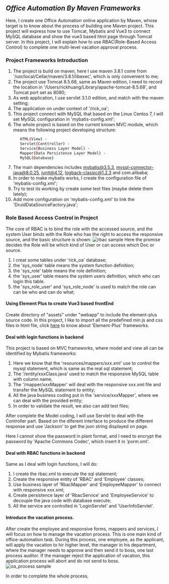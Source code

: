 
## _Office Automation By Maven Frameworks_

Here, I create one Office Automation online application by Maven, whose target is to know about the process of building one Maven project. This project will express how to use Tomcat, Mybatis and Vue3 to connect MySQL database and show the vue3 based html page through Tomcat server. In this project, I will explain how to use RBAC(Role-Based Access Control) to complete one multi-level vacation approval process.

### Project Frameworks Introduction

1. The project is build on maven, here I use maven 3.8.1 come from '/usr/local/Cellar/maven/3.8.1/libexec', which is only convenient to me;
2. The project use Tomcat 8.5.68, same as Maven edition, I need to record the location in '/Users/rickhuang/Library/apache-tomcat-8.5.68', and Tomcat port set as 8080;
3. As web application, I use servlet 3.1.0 edition, and match with the maven setting;
4. The application on under context of '/rick_oa';
5. This project connect with MySQL that based on the Linux Centos 7, I will set MySQL configuration in 'mybatis-config.xml';
6. The whole project is based on the current known MVC module, which means the following project developing structure:
   ```sh
      HTML(View) - 
      Servlet(Conttroller) -
      Service(Business Layer Model) - 
      Mapper(Data Persistence Layer Model) - 
      MySQL(Database)
7. The main dependencies includes mybatis@3.5.3, mysql-connector-java@8.0.25, junit@4.12, logback-classic@1.2.3 and com.alibaba;
8. In order to make mybatis works, I create the configuration file of 'mybatis-config.xml';
9. Try to test its working by create some test files (maybe delete them lately);
10. Add more configuration on 'mybatis-config.xml' to link the 'DruidDataSourceFactory.java';


### Role Based Access Control in Project

The core of RBAC is to bind the role with the accessed source, and the system User binds with the Role who has the right to access the responsive source, and the basic structure is shown:
<img src="./src/mdsource/rbac.png" alt="rbac sample">
Here the promise decides the Role will be which kind of User or can access which Doc or source.

1. I creat some tables under 'rick_oa' database;
2. the 'sys_node' table means the system function definition;
3. the 'sys_role' table means the role definition;
4. the 'sys_user' table means the system users definition, which who can login this table.
5. the 'sys_role_user' and 'sys_role_node' is used to match the role can can be who and can do what;

#### Using Element Plus to create Vue3 based frontEnd

Create directory of "assets" under "webapp" to include the element-plus source code. In this project, I like to import all the predefined min js and css files in html file, click [here](https://element-plus.org/#/en-US) to know about 'Element-Plus' frameworks.

#### Deal with login functions in backend

This project is based on MVC frameworks, where model and view all can be identified by Mybatis frameworks: 
 
1. Here we know that the 'resources/mappers/xxx.xml' use to control the mysql statement, which is same as the real sql statement;
2. The '/entity/xxxClass.java' used to match the responsive MySQL table with column name, 
3. The '/mapper/xxxMapper' will deal with the responsive xxx.xml file and transfer the MySQL statement to entity;
4. All the java business coding put in the 'service/xxxMapper', where we can deal with the provided entity;
5. In order to validate the result, we also can add test files;

After complete the Model coding, I will use Servlet to deal with the Controller part. Based on the diferent interface to produce the different response and use 'Jackson' to get the json string displayed on page.

Here I cannot show the password in plant format, and I need to encrypt the password by 'Apache Commons Codec', which insert it in 'porm.xml'.

#### Deal with RBAC functions in backend

Same as I deal with login functions, I will do: 
1. I create the rbac.xml to execute the sql statement;
2. Create the responsive entity of 'RBAC' and 'Employee' classes;
3. Use business layer of 'RbacMapper' and 'EmployeeMapper' to connect with responsive xxx.xml;
4. Create persistence layer of 'RbacService' and 'EmployeeService' to decouple the java code with database execute;
5. All the service are controlled in 'LoginServlet' and 'UserInfoServlet'.

#### Introduce the vacation process.

After create the employee and responsive forms, mappers and services, I will focus on how to manage the vacation process. This is one main kind of office-automation task. During this process, one employee, as the applicant, will apply the vacation to hir higher level, the manager in his department, where the manager needs to approve and then send it to boss, one last process auditor. If the manager reject the application of vacation, this application process will abort and do not send to boss.
<img src="./src/mdsource/oa_process.png" alt="oa_process sample">

In order to complete the whole process, 



